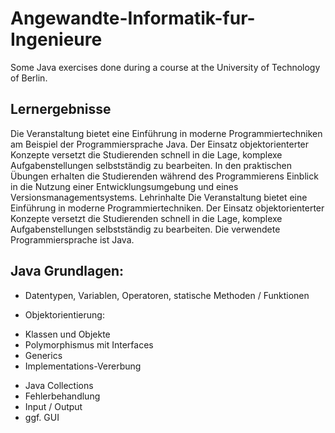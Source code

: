 # Angewandte-Informatik-fur-Ingenieure
Some Java exercises done during a course at the University of Technology of Berlin. 


## Lernergebnisse
Die Veranstaltung bietet eine Einführung in moderne Programmiertechniken am Beispiel der Programmiersprache Java. Der Einsatz objektorienterter Konzepte versetzt die Studierenden schnell in die Lage, komplexe Aufgabenstellungen selbstständig zu bearbeiten. In den praktischen Übungen erhalten die Studierenden während des Programmierens Einblick in die Nutzung einer Entwicklungsumgebung und eines Versionsmanagementsystems.
Lehrinhalte
Die Veranstaltung bietet eine Einführung in moderne Programmiertechniken. Der Einsatz objektorienterter Konzepte versetzt die Studierenden schnell in die Lage, komplexe Aufgabenstellungen selbstständig zu bearbeiten. Die verwendete Programmiersprache ist Java.
## Java Grundlagen: 
* Datentypen, Variablen, Operatoren, statische Methoden / Funktionen
- Objektorientierung: 
* Klassen und Objekte
* Polymorphismus mit Interfaces
* Generics
* Implementations-Vererbung
- Java Collections
- Fehlerbehandlung
- Input / Output
- ggf. GUI
